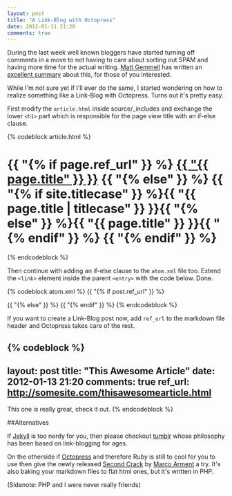 ```yaml
---
layout: post
title: "A Link-Blog with Octopress"
date: 2012-01-11 21:20
comments: true
---
```

During the last week well known bloggers have started turning off comments in a move to not having to care about sorting out SPAM and having more time for the actual writing. [Matt Gemmell](http://mattgemmell.com/) has written an [excellent summary](http://mattgemmell.com/2012/01/07/comments-commentary/) about this, for those of you interested.

While I'm not sure yet if I'll ever do the same, I started wondering on how to realize something like a Link-Blog with Octopress. Turns out it's pretty easy.

First modify the `article.html` inside source/_includes and exchange the lower `<h1>` part which is responsible for the page view title with an if-else clause.

{% codeblock article.html %}
<h1 class="entry-title">
  {{ "{% if page.ref_url" }} %}
    <a class="reference" href="{{ "{{ page.ref_url" }} }}">{{ "{{ page.title" }} }}</a>
  {{ "{% else" }} %}
    {{ "{% if site.titlecase" }} %}{{ "{{ page.title | titlecase" }} }}{{ "{% else" }} %}{{ "{{ page.title" }} }}{{ "{% endif" }} %}
  {{ "{% endif" }} %}
</h1>
{% endcodeblock %}

Then continue with adding an if-else clause to the `atom.xml` file too. Extend the `<link>` element inside the parent `<entry>` with the code below. Done.
  
{% codeblock atom.xml %}
{{ "{% if post.ref_url" }} %}
  <link href="{{ "{{ post.ref_url" }} }}"/>
{{ "{% else" }} %}
  <link href="{{ "{{ site.url" }} }}{{ "{{ post.url" }} }}"/>
{{ "{% endif" }} %}
{% endcodeblock %}

If you want to create a Link-Blog post now, add `ref_url` to the markdown file header and Octopress takes care of the rest.

{% codeblock %}
---
layout: post
title: "This Awesome Article"
date: 2012-01-13 21:20
comments: true
ref_url: http://somesite.com/thisawesomearticle.html
---
This one is really great, check it out.
{% endcodeblock %}

##Alternatives

If [Jekyll](https://github.com/mojombo/jekyll/) is too nerdy for you, then please checkout [tumblr](http://tumblr.com) whose philosophy has been based on link-blogging for ages.

On the otherside if [Octopress](http://octopress.org/) and therefore Ruby is still to cool for you to use then give the newly released [Second Crack](https://github.com/marcoarment/secondcrack) by [Marco Arment](http://www.marco.org) a try. It's also baking your markdown files to flat html ones, but it's written in PHP.

(Sidenote: PHP and I were never really friends)